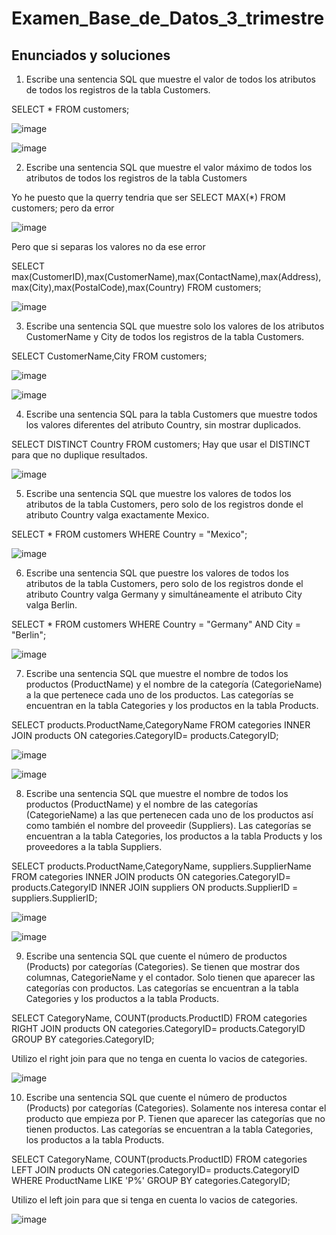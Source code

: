 # Examen_Base_de_Datos_3_trimestre

## Enunciados y soluciones

1. Escribe una sentencia SQL que muestre el valor de todos los atributos de todos los registros de la tabla Customers.

SELECT * FROM customers;

![image](https://github.com/ToniRiutort/Examen_Base_de_Datos_3_trimestre/assets/104781981/abc667fd-8f2a-4ae9-93b7-de5b6b4730b0)

![image](https://github.com/ToniRiutort/Examen_Base_de_Datos_3_trimestre/assets/104781981/76e1ef16-9f8e-494a-853e-e5ed84810bfb)

2. Escribe una sentencia SQL que muestre el valor máximo de todos los atributos de todos los registros de la tabla Customers

Yo he puesto que la querry tendria que ser SELECT MAX(*) FROM customers; pero da error

![image](https://github.com/ToniRiutort/Examen_Base_de_Datos_3_trimestre/assets/104781981/7731dcce-627d-4dce-bc27-25a11a8bae87)

Pero que si separas los valores no da ese error

SELECT max(CustomerID),max(CustomerName),max(ContactName),max(Address),max(City),max(PostalCode),max(Country) FROM customers;

![image](https://github.com/ToniRiutort/Examen_Base_de_Datos_3_trimestre/assets/104781981/a55efa70-25b9-4ccf-94fe-ce7afb5d5b57)

3. Escribe una sentencia SQL que muestre solo los valores de los atributos CustomerName y City de todos los registros de la tabla Customers.

SELECT CustomerName,City FROM customers;

![image](https://github.com/ToniRiutort/Examen_Base_de_Datos_3_trimestre/assets/104781981/68668e0a-666a-4ecc-a294-f72e493a5504)

![image](https://github.com/ToniRiutort/Examen_Base_de_Datos_3_trimestre/assets/104781981/56695075-058c-4670-99fd-79ac25e15fb7)

4. Escribe una sentencia SQL para la tabla Customers que muestre todos los valores diferentes del atributo Country, sin mostrar duplicados.

SELECT DISTINCT Country FROM customers; Hay que usar el DISTINCT para que no duplique resultados. 

![image](https://github.com/ToniRiutort/Examen_Base_de_Datos_3_trimestre/assets/104781981/357b5214-ceb5-42c3-ab15-0d46c12f7e11)

5. Escribe una sentencia SQL que muestre los valores de todos los atributos de la tabla Customers, pero solo de los registros donde el atributo Country valga exactamente Mexico.

SELECT * FROM customers WHERE Country = "Mexico";

![image](https://github.com/ToniRiutort/Examen_Base_de_Datos_3_trimestre/assets/104781981/1edc813b-b3e3-46b7-8961-49976da0f8e9)

6. Escribe una sentencia SQL que puestre los valores de todos los atributos de la tabla Customers, pero solo de los registros donde el atributo Country valga Germany y simultáneamente el atributo City valga Berlin.

SELECT * FROM customers WHERE Country = "Germany" AND City = "Berlin";

![image](https://github.com/ToniRiutort/Examen_Base_de_Datos_3_trimestre/assets/104781981/e404e2f7-25df-4d78-9a1d-c5e5ad04b7f1)

7. Escribe una sentencia SQL que muestre el nombre de todos los productos (ProductName) y el nombre de la categoría (CategorieName) a la que pertenece cada uno de los productos. Las categorías se encuentran en la tabla Categories y los productos en la tabla Products.

SELECT products.ProductName,CategoryName FROM categories
INNER JOIN products ON categories.CategoryID= products.CategoryID;

![image](https://github.com/ToniRiutort/Examen_Base_de_Datos_3_trimestre/assets/104781981/f2770164-195c-402e-bdcb-afd6ce14a11e)

![image](https://github.com/ToniRiutort/Examen_Base_de_Datos_3_trimestre/assets/104781981/370a6fff-3aec-41a7-98f5-1feb2233e108)

8. Escribe una sentencia SQL que muestre el nombre de todos los productos (ProductName) y el nombre de las categorías (CategorieName) a las que pertenecen cada uno de los productos así como también el nombre del proveedir (Suppliers). Las categorías se encuentran a la tabla Categories, los productos a la tabla Products y los proveedores a la tabla Suppliers.

SELECT products.ProductName,CategoryName, suppliers.SupplierName FROM categories
INNER JOIN products ON categories.CategoryID= products.CategoryID
INNER JOIN suppliers ON products.SupplierID = suppliers.SupplierID;

![image](https://github.com/ToniRiutort/Examen_Base_de_Datos_3_trimestre/assets/104781981/f8f9abbc-d9fd-4e98-82d8-ec7ea7c17053)

![image](https://github.com/ToniRiutort/Examen_Base_de_Datos_3_trimestre/assets/104781981/9aa38238-0778-4786-a84f-6900774b1211)

9. Escribe una sentencia SQL que cuente el número de productos (Products) por categorías (Categories). Se tienen que mostrar dos columnas, CategorieName y el contador. Solo tienen que aparecer las categorías con productos. Las categorías se encuentran a la tabla Categories y los productos a la tabla Products.

SELECT CategoryName, COUNT(products.ProductID) FROM categories
RIGHT JOIN products ON categories.CategoryID= products.CategoryID
GROUP BY categories.CategoryID;

Utilizo el right join para que no tenga en cuenta lo vacios de categories.

![image](https://github.com/ToniRiutort/Examen_Base_de_Datos_3_trimestre/assets/104781981/c1386440-7cef-45fe-85ad-16813fba4fcb)

10. Escribe una sentencia SQL que cuente el número de productos (Products) por categorías (Categories). Solamente nos interesa contar el producto que empieza por P. Tienen que aparecer las categorías que no tienen productos. Las categorías se encuentran a la tabla Categories, los productos a la tabla Products.

SELECT CategoryName, COUNT(products.ProductID) FROM categories
LEFT JOIN products ON categories.CategoryID= products.CategoryID
WHERE ProductName LIKE 'P%'
GROUP BY categories.CategoryID;

Utilizo el left join para que si tenga en cuenta lo vacios de categories.

![image](https://github.com/ToniRiutort/Examen_Base_de_Datos_3_trimestre/assets/104781981/64a32cd1-3733-411d-84c1-bf2e1118b32d)
